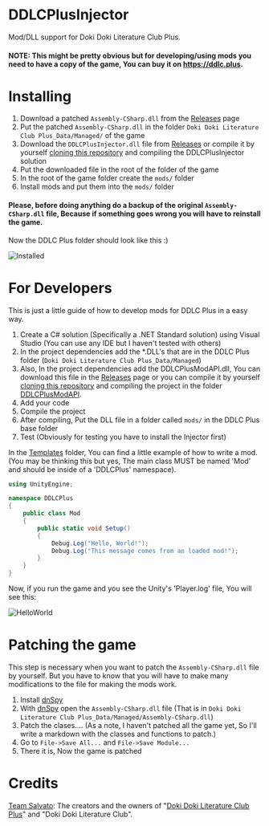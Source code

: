 # DDLCPlusInjector
Mod/DLL support for Doki Doki Literature Club Plus.

#### NOTE: This might be pretty obvious but for developing/using mods you need to have a copy of the game, You can buy it on https://ddlc.plus.

# Installing
1. Download a patched ```Assembly-CSharp.dll``` from the [Releases](https://github.com/ElCosmoXD/DDLCPlusInjector/releases) page
2. Put the patched ```Assembly-CSharp.dll``` in the folder ```Doki Doki Literature Club Plus_Data/Managed/``` of the game
3. Download the ```DDLCPlusInjector.dll``` file from [Releases](https://github.com/ElCosmoXD/DDLCPlusInjector/releases) or compile it by yourself [cloning this repository](https://github.com/ElCosmoXD/DDLCPlusInjector/archive/refs/heads/main.zip) and compiling the DDLCPlusInjector solution
4. Put the downloaded file in the root of the folder of the game
5. In the root of the game folder create the ```mods/``` folder
6. Install mods and put them into the ```mods/``` folder

#### Please, before doing anything do a backup of the original ```Assembly-CSharp.dll``` file, Because if something goes wrong you will have to reinstall the game.

Now the DDLC Plus folder should look like this :)

![Installed](https://user-images.githubusercontent.com/37759352/184675275-f85e90f2-1bd6-4898-a4db-5fd0d322ef79.png)

# For Developers
This is just a little guide of how to develop mods for DDLC Plus in a easy way.

1. Create a C# solution (Specifically a .NET Standard solution) using Visual Studio (You can use any IDE but I haven't tested with others)
2. In the project dependencies add the *.DLL's that are in the DDLC Plus folder (```Doki Doki Literature Club Plus_Data/Managed```)
3. Also, In the project dependencies add the DDLCPlusModAPI.dll, You can download this file in the [Releases](https://github.com/ElCosmoXD/DDLCPlusInjector/releases) page or you can compile it by yourself [cloning this repository](https://github.com/ElCosmoXD/DDLCPlusInjector/archive/refs/heads/main.zip) and compiling the project in the folder [DDLCPlusModAPI](https://github.com/ElCosmoXD/DDLCPlusInjector/tree/main/DDLCPlusModAPI).
4. Add your code
5. Compile the project
6. After compiling, Put the DLL file in a folder called ```mods/``` in the DDLC Plus base folder
7. Test (Obviously for testing you have to install the Injector first)

In the [Templates](https://github.com/ElCosmoXD/DDLCPlusInjector/tree/main/Template) folder, You can find a little example of how to write a mod. (You may be thinking this but yes, The main class MUST be named 'Mod' and should be inside of a 'DDLCPlus' namespace).
``` C#
using UnityEngine;

namespace DDLCPlus
{
    public class Mod
    {
        public static void Setup()
        {
            Debug.Log("Hello, World!");
            Debug.Log("This message comes from an loaded mod!");
        }
    }
}
```
Now, if you run the game and you see the Unity's 'Player.log' file, You will see this:

![HelloWorld](https://user-images.githubusercontent.com/37759352/184688088-724ac446-4436-49ff-b6bf-a2e215f76a59.png)

# Patching the game
This step is necessary when you want to patch the ```Assembly-CSharp.dll``` file by yourself. But you have to know that you will have to make many modifications to the file for making the mods work.

1. Install [dnSpy](https://github.com/dnSpy/dnSpy/releases)
2. With [dnSpy](https://github.com/dnSpy/dnSpy/releases) open the ```Assembly-CSharp.dll``` file (That is in ```Doki Doki Literature Club Plus_Data/Managed/Assembly-CSharp.dll```)
3. Patch the clases.... (As a note, I haven't patched all the game yet, So I'll write a markdown with the classes and functions to patch.)
4. Go to ```File->Save All...``` and ```File->Save Module...```
5. There it is, Now the game is patched

# Credits

[Team Salvato](https://teamsalvato.com/): The creators and the owners of "[Doki Doki Literature Club Plus](https://ddlc.plus/)" and "Doki Doki Literature Club".
